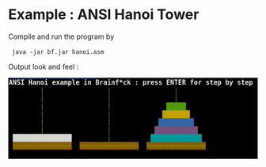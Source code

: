 # Example : ANSI Hanoi Tower

Compile and run the program by

     java -jar bf.jar hanoi.asm

Output look and feel :

![Image of hanoi](hanoi.png)       
